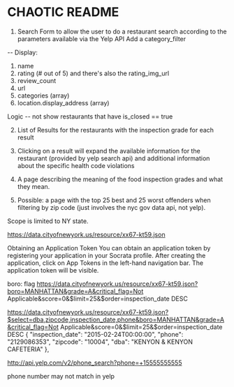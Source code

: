 # CHAOTIC README

1. Search Form to allow the user to do a restaurant search according to the parameters available via the Yelp API
Add a category_filter

-- Display:
1. name
2. rating (# out of 5) and there's also the rating_img_url
3. review_count
4. url
5. categories (array)
6. location.display_address (array)
 
 Logic -- not show restaurants that have is_closed == true

2. List of Results for the restaurants with the inspection grade for each result

3. Clicking on a result will expand the available information for the restaurant (provided by yelp search api) and additional information about the specific health code violations

3. A page describing the meaning of the food inspection grades and what they mean.

4. Possible: a page with the top 25 best and 25 worst offenders when filtering by zip code (just involves the nyc gov data api, not yelp).

Scope is limited to NY state.

https://data.cityofnewyork.us/resource/xx67-kt59.json

Obtaining an Application Token
You can obtain an application token by registering your application in your Socrata profile. After creating the application, click on App Tokens in the left-hand navigation bar. The application token will be visible.

boro: flag
https://data.cityofnewyork.us/resource/xx67-kt59.json?boro=MANHATTAN&grade=A&critical_flag=Not Applicable&score=0&$limit=25&$order=inspection_date DESC

https://data.cityofnewyork.us/resource/xx67-kt59.json?$select=dba,zipcode,inspection_date,phone&boro=MANHATTAN&grade=A&critical_flag=Not Applicable&score=0&$limit=25&$order=inspection_date DESC
{
"inspection_date": "2015-02-24T00:00:00",
"phone": "2129086353",
"zipcode": "10004",
"dba": "KENYON & KENYON CAFETERIA"
},

http://api.yelp.com/v2/phone_search?phone=+15555555555

phone number may not match in yelp